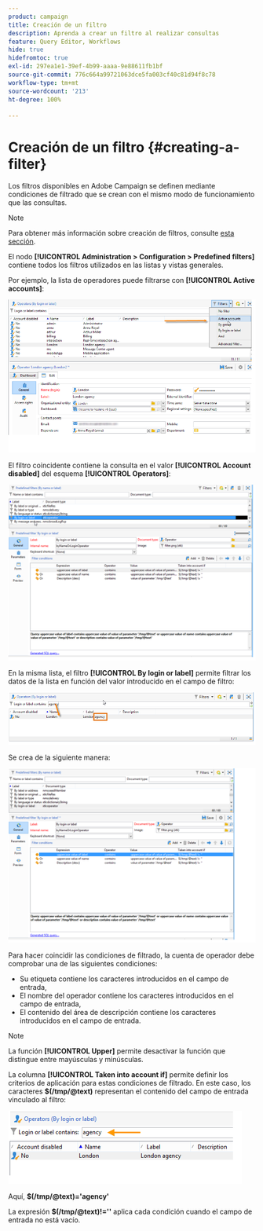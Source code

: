 ```yaml
---
product: campaign
title: Creación de un filtro
description: Aprenda a crear un filtro al realizar consultas
feature: Query Editor, Workflows
hide: true
hidefromtoc: true
exl-id: 297ea1e1-39ef-4b99-aaaa-9e88611fb1bf
source-git-commit: 776c664a99721063dce5fa003cf40c81d94f8c78
workflow-type: tm+mt
source-wordcount: '213'
ht-degree: 100%

---
```


# Creación de un filtro {#creating-a-filter}



Los filtros disponibles en Adobe Campaign se definen mediante condiciones de filtrado que se crean con el mismo modo de funcionamiento que las consultas.

>[!NOTE]
>
>Para obtener más información sobre creación de filtros, consulte [esta sección](../../platform/using/filtering-options.md).

El nodo **[!UICONTROL Administration > Configuration > Predefined filters]** contiene todos los filtros utilizados en las listas y vistas generales.

Por ejemplo, la lista de operadores puede filtrarse con **[!UICONTROL Active accounts]**:

![](assets/query_editor_filter_sample_1.png)

El filtro coincidente contiene la consulta en el valor **[!UICONTROL Account disabled]** del esquema **[!UICONTROL Operators]**:

![](assets/query_editor_filter_sample_2.png)

En la misma lista, el filtro **[!UICONTROL By login or label]** permite filtrar los datos de la lista en función del valor introducido en el campo de filtro:

![](assets/query_editor_filter_sample_3.png)

Se crea de la siguiente manera:

![](assets/query_editor_filter_sample_4.png)

Para hacer coincidir las condiciones de filtrado, la cuenta de operador debe comprobar una de las siguientes condiciones:

* Su etiqueta contiene los caracteres introducidos en el campo de entrada,
* El nombre del operador contiene los caracteres introducidos en el campo de entrada,
* El contenido del área de descripción contiene los caracteres introducidos en el campo de entrada.

>[!NOTE]
>
>La función **[!UICONTROL Upper]** permite desactivar la función que distingue entre mayúsculas y minúsculas.

La columna **[!UICONTROL Taken into account if]** permite definir los criterios de aplicación para estas condiciones de filtrado. En este caso, los caracteres **$(/tmp/@text)** representan el contenido del campo de entrada vinculado al filtro:

![](assets/query_editor_filter_sample_5.png)

Aquí, **$(/tmp/@text)=&#39;agency&#39;**

La expresión **$(/tmp/@text)!=&#39;&#39;** aplica cada condición cuando el campo de entrada no está vacío.
